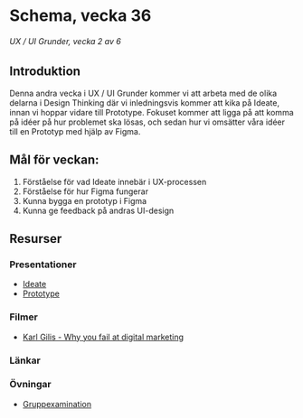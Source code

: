 # Schema, vecka 36
###### UX / UI Grunder, vecka 2 av 6

## Introduktion

Denna andra vecka i UX / UI Grunder kommer vi att arbeta med de olika delarna i Design Thinking där vi inledningsvis kommer att kika på Ideate, innan vi hoppar vidare till Prototype. 
Fokuset kommer att ligga på att komma på idéer på hur problemet ska lösas, och sedan hur vi omsätter våra idéer till en Prototyp med hjälp av Figma.

## Mål för veckan:
1. Förståelse för vad Ideate innebär i UX-processen
2. Förståelse för hur Figma fungerar
3. Kunna bygga en prototyp i Figma
4. Kunna ge feedback på andras UI-design

## Resurser

### Presentationer
* [Ideate]()
* [Prototype]()


### Filmer
* [Karl Gilis - Why you fail at digital marketing](https://www.youtube.com/watch?v=5smmkVq3osE)

### Länkar


### Övningar
* [Gruppexamination](https://github.com/fu-ux-ui-fe24/exam-team-design-thinking-process/tree/main)




